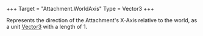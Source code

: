 +++
Target = "Attachment.WorldAxis"
Type = Vector3
+++

Represents the direction of the Attachment's X-Axis relative to the world, as a unit [Vector3](https://developer.roblox.com/api-reference/datatype/Vector3) with a length of 1.